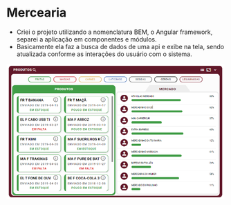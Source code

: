 # Mercearia

- Criei o projeto utilizando a nomenclatura BEM, o Angular framework, separei a aplicação em componentes e módulos.
- Basicamente ela faz a busca de dados de uma api e exibe na tela, sendo atualizada conforme as interações do usuário com o sistema.

![Print of Mercearia Interface](Mercearia.png)
